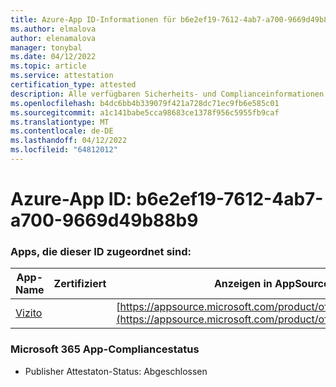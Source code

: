 ```yaml
---
title: Azure-App ID-Informationen für b6e2ef19-7612-4ab7-a700-9669d49b88b9
ms.author: elmalova
author: elenamalova
manager: tonybal
ms.date: 04/12/2022
ms.topic: article
ms.service: attestation
certification_type: attested
description: Alle verfügbaren Sicherheits- und Complianceinformationen für b6e2ef19-7612-4ab7-a700-9669d49b88b9.
ms.openlocfilehash: b4dc6bb4b339079f421a728dc71ec9fb6e585c01
ms.sourcegitcommit: a1c141babe5cca98683ce1378f956c5955fb9caf
ms.translationtype: MT
ms.contentlocale: de-DE
ms.lasthandoff: 04/12/2022
ms.locfileid: "64812012"
---
```

# <a name="azure-app-id-b6e2ef19-7612-4ab7-a700-9669d49b88b9"></a>Azure-App ID: b6e2ef19-7612-4ab7-a700-9669d49b88b9


### <a name="apps-associated-with-this-id"></a>Apps, die dieser ID zugeordnet sind:
| **App-Name** | **Zertifiziert** | **Anzeigen in AppSource** |
|--------------|---------------|-----------------------|
| [Vizito](../forward/WA200003170.md) |  | [https://appsource.microsoft.com/product/office/WA200003170](https://appsource.microsoft.com/product/office/WA200003170) |

### <a name="microsoft-365-app-compliance-status"></a>Microsoft 365 App-Compliancestatus
- Publisher Attestaton-Status: Abgeschlossen
